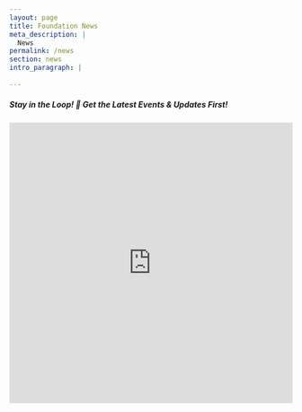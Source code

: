 ```yaml
---
layout: page
title: Foundation News
meta_description: |
  News
permalink: /news
section: news
intro_paragraph: |
  
---
```


<h5>Stay in the Loop! 🎉 Get the Latest Events & Updates First!</h5>
<div class="container" style="padding:0;">
  <iframe width="600" height="500" src="https://1c714e83.sibforms.com/serve/MUIFACCXnvkLKroVk8gocb9FkTWvIDUKfCjSrA0gERVHXtZIGN5MT5c-caWJmMzQxDau8SfEuLVrQiPeWKAchbSWggnc_tSP2Q2N3Y-U_Mt8Df7y5HQsc2fEvtU6EP1q4c2eqNtEvX86U-VgqKGtYEdspCwCt5ftKPEdQBntc_TC9CCHn5lJ58d9uzXmqJSoipoM_l3ZA5_14kLb" frameborder="0" scrolling="auto" allowfullscreen style="display: block;margin-left: auto;margin-right: auto;max-width: 100%;"></iframe>
</div>